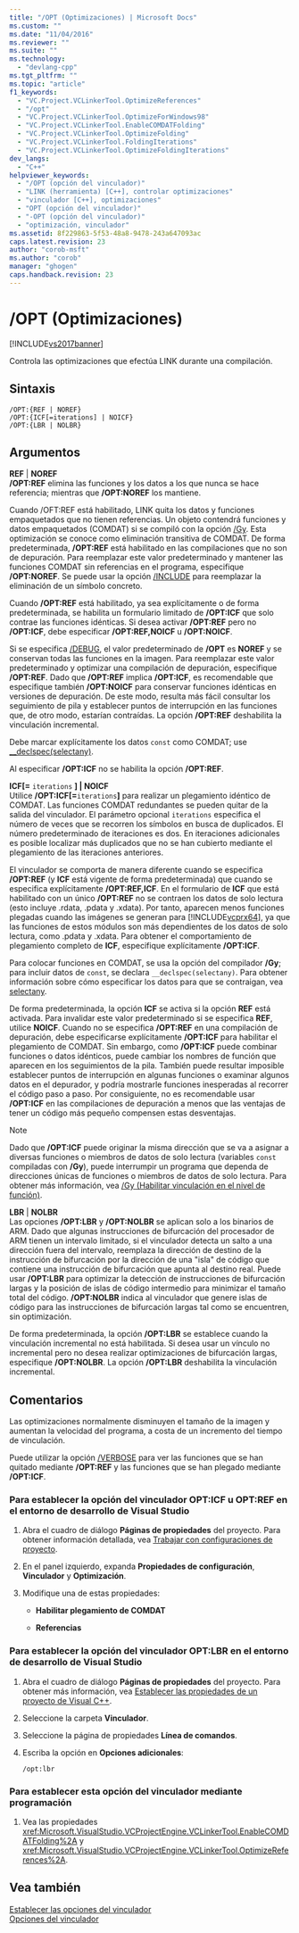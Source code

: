 ```yaml
---
title: "/OPT (Optimizaciones) | Microsoft Docs"
ms.custom: ""
ms.date: "11/04/2016"
ms.reviewer: ""
ms.suite: ""
ms.technology: 
  - "devlang-cpp"
ms.tgt_pltfrm: ""
ms.topic: "article"
f1_keywords: 
  - "VC.Project.VCLinkerTool.OptimizeReferences"
  - "/opt"
  - "VC.Project.VCLinkerTool.OptimizeForWindows98"
  - "VC.Project.VCLinkerTool.EnableCOMDATFolding"
  - "VC.Project.VCLinkerTool.OptimizeFolding"
  - "VC.Project.VCLinkerTool.FoldingIterations"
  - "VC.Project.VCLinkerTool.OptimizeFoldingIterations"
dev_langs: 
  - "C++"
helpviewer_keywords: 
  - "/OPT (opción del vinculador)"
  - "LINK (herramienta) [C++], controlar optimizaciones"
  - "vinculador [C++], optimizaciones"
  - "OPT (opción del vinculador)"
  - "-OPT (opción del vinculador)"
  - "optimización, vinculador"
ms.assetid: 8f229863-5f53-48a8-9478-243a647093ac
caps.latest.revision: 23
author: "corob-msft"
ms.author: "corob"
manager: "ghogen"
caps.handback.revision: 23
---
```

# /OPT (Optimizaciones)
[!INCLUDE[vs2017banner](../../assembler/inline/includes/vs2017banner.md)]

Controla las optimizaciones que efectúa LINK durante una compilación.  
  
## Sintaxis  
  
```  
/OPT:{REF | NOREF}  
/OPT:{ICF[=iterations] | NOICF}  
/OPT:{LBR | NOLBR}  
```  
  
## Argumentos  
 **REF** &#124; **NOREF**  
 **\/OPT:REF** elimina las funciones y los datos a los que nunca se hace referencia; mientras que **\/OPT:NOREF** los mantiene.  
  
 Cuando \/OFT:REF está habilitado, LINK quita los datos y funciones empaquetados que no tienen referencias.  Un objeto contendrá funciones y datos empaquetados \(COMDAT\) si se compiló con la opción [\/Gy](../../build/reference/gy-enable-function-level-linking.md).  Esta optimización se conoce como eliminación transitiva de COMDAT.  De forma predeterminada, **\/OPT:REF** está habilitado en las compilaciones que no son de depuración.  Para reemplazar este valor predeterminado y mantener las funciones COMDAT sin referencias en el programa, especifique **\/OPT:NOREF**.  Se puede usar la opción [\/INCLUDE](../../build/reference/include-force-symbol-references.md) para reemplazar la eliminación de un símbolo concreto.  
  
 Cuando **\/OPT:REF** está habilitado, ya sea explícitamente o de forma predeterminada, se habilita un formulario limitado de **\/OPT:ICF** que solo contrae las funciones idénticas.  Si desea activar **\/OPT:REF** pero no **\/OPT:ICF**, debe especificar **\/OPT:REF,NOICF** u **\/OPT:NOICF**.  
  
 Si se especifica [\/DEBUG](../../build/reference/debug-generate-debug-info.md), el valor predeterminado de **\/OPT** es **NOREF** y se conservan todas las funciones en la imagen.  Para reemplazar este valor predeterminado y optimizar una compilación de depuración, especifique **\/OPT:REF**.  Dado que **\/OPT:REF** implica **\/OPT:ICF**, es recomendable que especifique también **\/OPT:NOICF** para conservar funciones idénticas en versiones de depuración.  De este modo, resulta más fácil consultar los seguimiento de pila y establecer puntos de interrupción en las funciones que, de otro modo, estarían contraídas.  La opción **\/OPT:REF** deshabilita la vinculación incremental.  
  
 Debe marcar explícitamente los datos `const` como COMDAT; use [\_\_declspec\(selectany\)](../../cpp/selectany.md).  
  
 Al especificar **\/OPT:ICF** no se habilita la opción **\/OPT:REF**.  
  
 **ICF\[\=**  `iterations` **\] &#124; NOICF**  
 Utilice **\/OPT:ICF\[\=**`iterations`**\]** para realizar un plegamiento idéntico de COMDAT.  Las funciones COMDAT redundantes se pueden quitar de la salida del vinculador.  El parámetro opcional `iterations` especifica el número de veces que se recorren los símbolos en busca de duplicados.  El número predeterminado de iteraciones es dos.  En iteraciones adicionales es posible localizar más duplicados que no se han cubierto mediante el plegamiento de las iteraciones anteriores.  
  
 El vinculador se comporta de manera diferente cuando se especifica **\/OPT:REF** \(y **ICF** está vigente de forma predeterminada\) que cuando se especifica explícitamente **\/OPT:REF,ICF**.  En el formulario de **ICF** que está habilitado con un único **\/OPT:REF** no se contraen los datos de solo lectura \(esto incluye .rdata, .pdata y .xdata\).  Por tanto, aparecen menos funciones plegadas cuando las imágenes se generan para [!INCLUDE[vcprx64](../../assembler/inline/includes/vcprx64_md.md)], ya que las funciones de estos módulos son más dependientes de los datos de solo lectura, como .pdata y .xdata.  Para obtener el comportamiento de plegamiento completo de **ICF**, especifique explícitamente **\/OPT:ICF**.  
  
 Para colocar funciones en COMDAT, se usa la opción del compilador **\/Gy**; para incluir datos de `const`, se declara `__declspec(selectany)`.  Para obtener información sobre cómo especificar los datos para que se contraigan, vea [selectany](../../cpp/selectany.md).  
  
 De forma predeterminada, la opción **ICF** se activa si la opción **REF** está activada.  Para invalidar este valor predeterminado si se especifica **REF**, utilice **NOICF**.  Cuando no se especifica **\/OPT:REF** en una compilación de depuración, debe especificarse explícitamente **\/OPT:ICF** para habilitar el plegamiento de COMDAT.  Sin embargo, como **\/OPT:ICF** puede combinar funciones o datos idénticos, puede cambiar los nombres de función que aparecen en los seguimientos de la pila.  También puede resultar imposible establecer puntos de interrupción en algunas funciones o examinar algunos datos en el depurador, y podría mostrarle funciones inesperadas al recorrer el código paso a paso.  Por consiguiente, no es recomendable usar **\/OPT:ICF** en las compilaciones de depuración a menos que las ventajas de tener un código más pequeño compensen estas desventajas.  
  
> [!NOTE]
>  Dado que **\/OPT:ICF** puede originar la misma dirección que se va a asignar a diversas funciones o miembros de datos de solo lectura \(variables `const` compiladas con **\/Gy**\), puede interrumpir un programa que dependa de direcciones únicas de funciones o miembros de datos de solo lectura.  Para obtener más información, vea [\/Gy \(Habilitar vinculación en el nivel de función\)](../../build/reference/gy-enable-function-level-linking.md).  
  
 **LBR** &#124; **NOLBR**  
 Las opciones **\/OPT:LBR** y **\/OPT:NOLBR** se aplican solo a los binarios de ARM.  Dado que algunas instrucciones de bifurcación del procesador de ARM tienen un intervalo limitado, si el vinculador detecta un salto a una dirección fuera del intervalo, reemplaza la dirección de destino de la instrucción de bifurcación por la dirección de una "isla" de código que contiene una instrucción de bifurcación que apunta al destino real.  Puede usar **\/OPT:LBR** para optimizar la detección de instrucciones de bifurcación largas y la posición de islas de código intermedio para minimizar el tamaño total del código.  **\/OPT:NOLBR** indica al vinculador que genere islas de código para las instrucciones de bifurcación largas tal como se encuentren, sin optimización.  
  
 De forma predeterminada, la opción **\/OPT:LBR** se establece cuando la vinculación incremental no está habilitada.  Si desea usar un vínculo no incremental pero no desea realizar optimizaciones de bifurcación largas, especifique **\/OPT:NOLBR**.  La opción **\/OPT:LBR** deshabilita la vinculación incremental.  
  
## Comentarios  
 Las optimizaciones normalmente disminuyen el tamaño de la imagen y aumentan la velocidad del programa, a costa de un incremento del tiempo de vinculación.  
  
 Puede utilizar la opción [\/VERBOSE](../../build/reference/verbose-print-progress-messages.md) para ver las funciones que se han quitado mediante **\/OPT:REF** y las funciones que se han plegado mediante **\/OPT:ICF**.  
  
### Para establecer la opción del vinculador OPT:ICF u OPT:REF en el entorno de desarrollo de Visual Studio  
  
1.  Abra el cuadro de diálogo **Páginas de propiedades** del proyecto.  Para obtener información detallada, vea [Trabajar con configuraciones de proyecto](../../ide/working-with-project-properties.md).  
  
2.  En el panel izquierdo, expanda **Propiedades de configuración**, **Vinculador** y **Optimización**.  
  
3.  Modifique una de estas propiedades:  
  
    -   **Habilitar plegamiento de COMDAT**  
  
    -   **Referencias**  
  
### Para establecer la opción del vinculador OPT:LBR en el entorno de desarrollo de Visual Studio  
  
1.  Abra el cuadro de diálogo **Páginas de propiedades** del proyecto.  Para obtener más información, vea [Establecer las propiedades de un proyecto de Visual C\+\+](../../ide/working-with-project-properties.md).  
  
2.  Seleccione la carpeta **Vinculador**.  
  
3.  Seleccione la página de propiedades **Línea de comandos**.  
  
4.  Escriba la opción en **Opciones adicionales**:  
  
     `/opt:lbr`  
  
### Para establecer esta opción del vinculador mediante programación  
  
1.  Vea las propiedades <xref:Microsoft.VisualStudio.VCProjectEngine.VCLinkerTool.EnableCOMDATFolding%2A> y <xref:Microsoft.VisualStudio.VCProjectEngine.VCLinkerTool.OptimizeReferences%2A>.  
  
## Vea también  
 [Establecer las opciones del vinculador](../../build/reference/setting-linker-options.md)   
 [Opciones del vinculador](../../build/reference/linker-options.md)